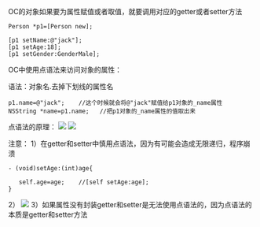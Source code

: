 OC的对象如果要为属性赋值或者取值，就要调用对应的getter或者setter方法
```
Person *p1=[Person new];

[p1 setName:@"jack"];
[p1 setAge:18];
[p1 setGender:GenderMale];
```

OC中使用点语法来访问对象的属性：

语法：对象名.去掉下划线的属性名
```
p1.name=@"jack";    //这个时候就会将@"jack"赋值给p1对象的_name属性
NSString *name=p1.name;   //把p1对象的_name属性的值取出来
```

点语法的原理：
![](https://tva1.sinaimg.cn/large/0081Kckwly1gly3tat0tqj30f206iad5.jpg)
![](https://tva1.sinaimg.cn/large/0081Kckwly1gly3thwrydj30f20400uh.jpg)

注意：
1）在getter和setter中慎用点语法，因为有可能会造成无限递归，程序崩溃
```
- (void)setAge:(int)age{

   self.age=age;    //[self setAge:age];
}
```
2）
![](https://tva1.sinaimg.cn/large/0081Kckwly1gly3tpwwz4j30ck03sjt9.jpg)
3）如果属性没有封装getter和setter是无法使用点语法的，因为点语法的本质是getter和setter方法